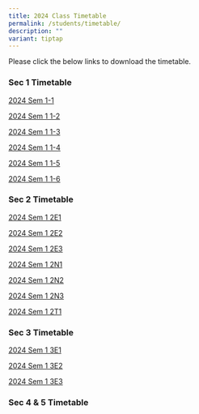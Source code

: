 ```yaml
---
title: 2024 Class Timetable
permalink: /students/timetable/
description: ""
variant: tiptap
---
```

<p>Please click the below links to download the timetable.</p><h3>Sec 1 Timetable</h3><p><a href="/files/School timetable/Term One/2024_Sem1_Class_Timetable_1_1.pdf" rel="noopener noreferrer nofollow" target="_blank">2024 Sem 1-1</a></p><p><a href="/files/School timetable/Term One/2024_Sem1_Class_Timetable_1_2.pdf" rel="noopener noreferrer nofollow" target="_blank">2024 Sem 1 1-2</a></p><p><a href="/files/School timetable/Term One/2024_Sem1_Class_Timetable_1_3.pdf" rel="noopener noreferrer nofollow" target="_blank">2024 Sem 1 1-3</a></p><p><a href="/files/School timetable/Term One/2024_Sem1_Class_Timetable_1_4.pdf" rel="noopener noreferrer nofollow" target="_blank">2024 Sem 1 1-4</a></p><p><a href="/files/School timetable/Term One/2024_Sem1_Class_Timetable_1_5.pdf" rel="noopener noreferrer nofollow" target="_blank">2024 Sem 1 1-5</a></p><p><a href="/files/School timetable/Term One/2024_Sem1_Class_Timetable_1_6.pdf" rel="noopener noreferrer nofollow" target="_blank">2024 Sem 1 1-6</a></p><h3>Sec 2 Timetable</h3><p><a href="/files/School timetable/Term One/2024_Sem1_Class_Timetable_2E1.pdf" rel="noopener noreferrer nofollow" target="_blank">2024 Sem 1 2E1</a></p><p><a href="/files/School timetable/Term One/2024_Sem1_Class_Timetable_2E2.pdf" rel="noopener noreferrer nofollow" target="_blank">2024 Sem 1 2E2</a></p><p><a href="/files/School timetable/Term One/2024_Sem1_Class_Timetable_3E3__29Dec.pdf" rel="noopener noreferrer nofollow" target="_blank">2024 Sem 1 2E3</a></p><p><a href="/files/School timetable/Term One/2024_Sem1_Class_Timetable_2N1.pdf" rel="noopener noreferrer nofollow" target="_blank">2024 Sem 1 2N1</a></p><p><a href="/files/School timetable/Term One/2024_Sem1_Class_Timetable_2N2.pdf" rel="noopener noreferrer nofollow" target="_blank">2024 Sem 1 2N2</a></p><p><a href="/files/School timetable/Term One/2024_Sem1_Class_Timetable_2N3.pdf" rel="noopener noreferrer nofollow" target="_blank">2024 Sem 1 2N3</a></p><p><a href="/files/School timetable/Term One/2024_Sem1_Class_Timetable_2T1.pdf" rel="noopener noreferrer nofollow" target="_blank">2024 Sem 1 2T1</a></p><h3>Sec 3 Timetable</h3><p><a href="/files/School timetable/Term One/2024_Sem1_Class_Timetable_3E1.pdf" rel="noopener noreferrer nofollow" target="_blank">2024 Sem 1 3E1</a></p><p><a href="/files/School timetable/Term One/2024_Sem1_Class_Timetable_3E2.pdf" rel="noopener noreferrer nofollow" target="_blank">2024 Sem 1 3E2</a></p><p><a href="/files/School timetable/Term One/2024_Sem1_Class_Timetable_3E3__29Dec.pdf" rel="noopener noreferrer nofollow" target="_blank">2024 Sem 1 3E3</a></p><h3>Sec 4 &amp; 5 Timetable</h3><p></p><p></p>